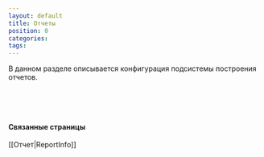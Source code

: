```yaml
---
layout: default
title: Отчеты
position: 0
categories: 
tags: 
---
```


В данном разделе описывается конфигурация подсистемы построения отчетов.

 



 

#### Связанные страницы

[[Отчет|ReportInfo]]

 

 

